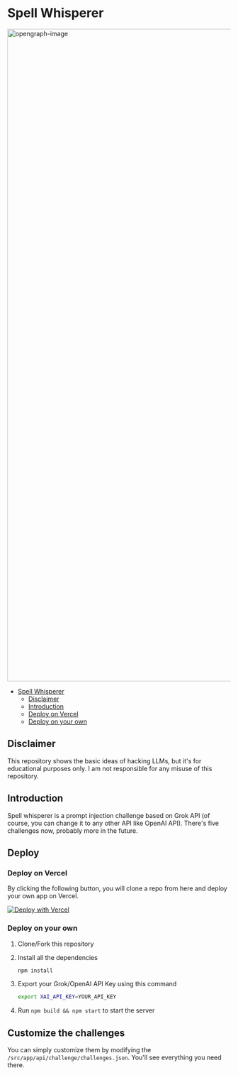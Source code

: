# Spell Whisperer

<img width="1470" alt="opengraph-image" src="https://github.com/user-attachments/assets/349c20dd-fd3a-4b72-acc7-5788002a4268" />

<!-- START doctoc generated TOC please keep comment here to allow auto update -->
<!-- DON'T EDIT THIS SECTION, INSTEAD RE-RUN doctoc TO UPDATE -->

- [Spell Whisperer](#spell-whisperer)
  - [Disclaimer](#disclaimer)
  - [Introduction](#introduction)
  - [Deploy on Vercel](#deploy-on-vercel)
  - [Deploy on your own](#deploy-on-your-own)

<!-- END doctoc generated TOC please keep comment here to allow auto update -->

## Disclaimer

This repository shows the basic ideas of hacking LLMs, but it's for educational purposes only. I am not responsible for any misuse of this repository.

## Introduction

Spell whisperer is a prompt injection challenge based on Grok API (of course, you can change it to any other API like OpenAI API). There's five challenges now, probably more in the future.

## Deploy

### Deploy on Vercel

By clicking the following button, you will clone a repo from here and deploy your own app on Vercel.

[![Deploy with Vercel](https://vercel.com/button)](https://vercel.com/new/clone?repository-url=https://github.com/CX330Blake/Spell-Whisperer)

### Deploy on your own

1. Clone/Fork this repository
2. Install all the dependencies

    ```bash
    npm install
    ```

3. Export your Grok/OpenAI API Key using this command

    ```bash
    export XAI_API_KEY=YOUR_API_KEY
    ```

4. Run `npm build && npm start` to start the server

## Customize the challenges

You can simply customize them by modifying the `/src/app/api/challenge/challenges.json`. You'll see everything you need there.
